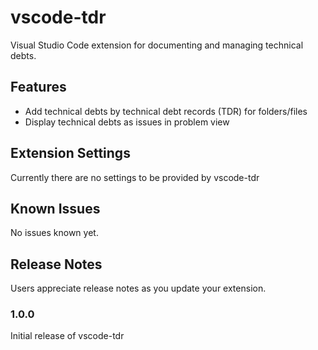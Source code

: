 # vscode-tdr

Visual Studio Code extension for documenting and managing technical debts.

## Features

* Add technical debts by technical debt records (TDR) for folders/files
* Display technical debts as issues in problem view

## Extension Settings

Currently there are no settings to be provided by vscode-tdr

## Known Issues

No issues known yet.

## Release Notes

Users appreciate release notes as you update your extension.

### 1.0.0

Initial release of vscode-tdr
